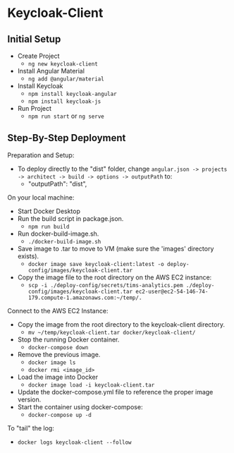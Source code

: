 # Keycloak-Client

## Initial Setup
* Create Project
  * `ng new keycloak-client`
* Install Angular Material
  * `ng add @angular/material`
* Install Keycloak
  * `npm install keycloak-angular`
  * `npm install keycloak-js`
* Run Project
  * `npm run start` or `ng serve`

## Step-By-Step Deployment

Preparation and Setup:
* To deploy directly to the "dist" folder, change `angular.json -> projects -> architect -> build -> options -> outputPath` to:
  * "outputPath": "dist",

On your local machine:
* Start Docker Desktop
* Run the build script in package.json.
  * `npm run build`
* Run docker-build-image.sh.
  * `./docker-build-image.sh`
* Save image to .tar to move to VM (make sure the 'images' directory exists).
  * `docker image save keycloak-client:latest -o deploy-config/images/keycloak-client.tar`
* Copy the image file to the root directory on the AWS EC2 instance:
  * `scp -i ./deploy-config/secrets/tims-analytics.pem ./deploy-config/images/keycloak-client.tar ec2-user@ec2-54-146-74-179.compute-1.amazonaws.com:~/temp/.`

Connect to the AWS EC2 Instance:
* Copy the image from the root directory to the keycloak-client directory.
  * `mv ~/temp/keycloak-client.tar docker/keycloak-client/`
* Stop the running Docker container.
  * `docker-compose down`
* Remove the previous image.
  * `docker image ls`
  * `docker rmi <image_id>`
* Load the image into Docker
  * `docker image load -i keycloak-client.tar`
* Update the docker-compose.yml file to reference the proper image version.
* Start the container using docker-compose:
  * `docker-compose up -d`

To "tail" the log:
* `docker logs keycloak-client --follow`
